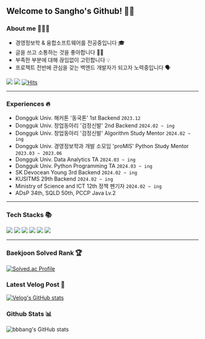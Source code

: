 ## Welcome to Sangho's Github! 👋🏻

### About me 🧑🏻‍💻
<ul style = "list-style-type:square;">
<li> 경영정보학 & 융합소프트웨어를 전공중입니다 🎓 </li>
<li> 글을 쓰고 소통하는 것을 좋아합니다 ✍🏻 </li>
<li> 부족한 부분에 대해 끊임없이 고민합니다 💡 </li>
<li> 프로젝트 전반에 관심을 갖는 백엔드 개발자가 되고자 노력중입니다 🗣️ </li>
</ul>

<a href="https://velog.io/@hsh111366"><img src="https://img.shields.io/badge/Velog-11B48A?style=flat-square&logo=Vimeo&logoColor=white&link=https://velog.io/@hsh111366"/></a>
<a href="mailto:hchsa77@gmail.com"><img src="https://img.shields.io/badge/Gmail-d14836?style=flat-square&logo=Gmail&logoColor=white&link=hchsa77@gmail.com"/></a>
[![Hits](https://hits.seeyoufarm.com/api/count/incr/badge.svg?url=https://github.com/bbbang105&icon=github.svg&icon_color=%23E7E7E7&title=github&edge_flat=false)](https://hits.seeyoufarm.com)

---
### Experiences 🔥
- Dongguk Univ. 해커톤 '동국톤' 1st Backend `2023.12`
- Dongguk Univ. 창업동아리 '검정신발' 2nd Backend `2024.02 ~ ing`
- Dongguk Univ. 창업동아리 '검정신발' Algorithm Study Mentor `2024.02 ~ ing`
- Dongguk Univ. 경영정보학과 개발 소모임 'proMIS' Python Study Mentor `2023.03 ~ 2023.06`
- Dongguk Univ. Data Analytics TA `2024.03 ~ ing`
- Dongguk Univ. Python Programming TA `2024.03 ~ ing`
- SK Devocean Young 3rd Backend `2024.02 ~ ing`
- KUSITMS 29th Backend `2024.02 ~ ing` 
- Ministry of Science and ICT 12th 정책 펜기자 `2024.02 ~ ing`
- ADsP 34th, SQLD 50th, PCCP Java Lv.2
---

###  Tech Stacks 📚
<div>
<img src="https://img.shields.io/badge/java-007396?style=for-the-badge&logo=openjdk&logoColor=white"> 
<img src="https://img.shields.io/badge/python-3776AB?style=for-the-badge&logo=python&logoColor=white">
<img src="https://img.shields.io/badge/spring boot-6DB33F?style=for-the-badge&logo=springboot&logoColor=white">
<img src="https://img.shields.io/badge/nginx-009639?style=for-the-badge&logo=nginx&logoColor=white">
<img src="https://img.shields.io/badge/mysql-4479A1?style=for-the-badge&logo=mysql&logoColor=white">
<img src="https://img.shields.io/badge/Docker-2496ED?style=for-the-badge&logo=Docker&logoColor=white"/>
</div>

---
<div>
	
### Baekjoon Solved Rank 🏆
[![Solved.ac Profile](http://mazassumnida.wtf/api/v2/generate_badge?boj=hsh111366)](https://solved.ac/hsh111366)

### Latest Velog Post 📝

[![Velog's GitHub stats](https://velog-readme-stats.vercel.app/api?name=hsh111366)](https://velog.io/@hsh111366/posts)

### Github Stats 📊
![bbbang's GitHub stats](https://github-readme-stats.vercel.app/api?username=bbbang105&show_icons=true&theme=radical)

</div>
